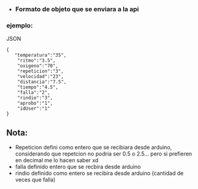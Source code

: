 - ### Formato de objeto que se enviara a la api
### ejemplo:
JSON 
```JSONasJs
{
   "temperatura":"35",
    "ritmo":"3.5",
    "oxigeno":"70",
    "repeticion":"3",
    "velocidad":"23",
    "distancia":"7.5",
    "tiempo":"4.5",
    "falla":"2",
    "rindio":"3",
    "aprobo":"1",
    "idUser":"1"
}
```

## Nota:
- Repeticion defini como entero que se recibiara desde arduino, considerando que repetcion no podria ser 0.5 o 2.5... pero si prefieren en decimal me lo hacen saber xd
- falla definido entero que se recbira desde arduino
- rindio definido como entero se recibira desde arduino (cantidad de  veces que falla)
